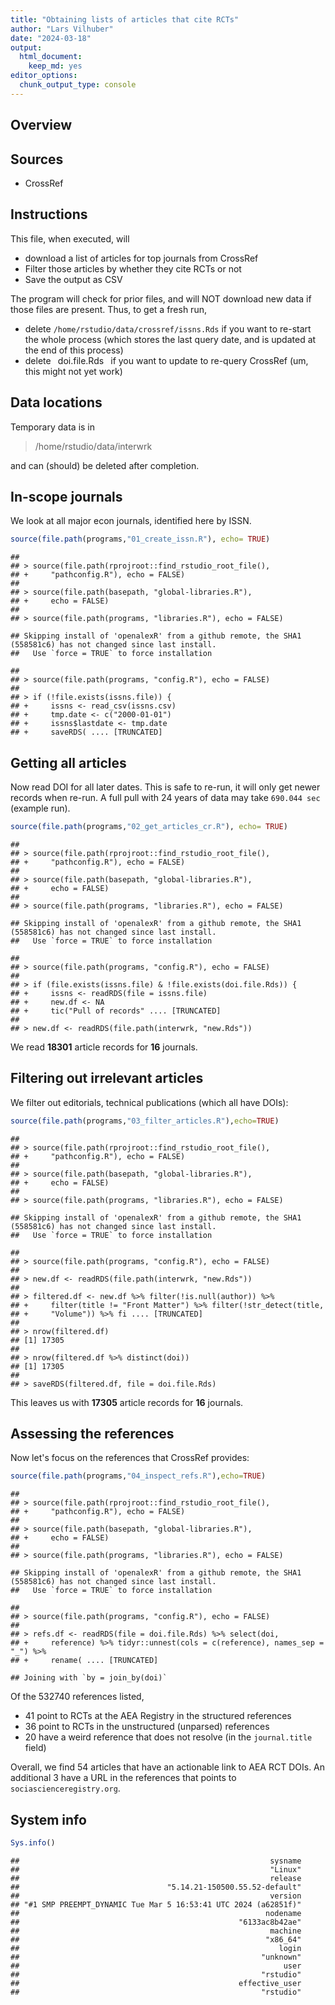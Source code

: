 ```yaml
---
title: "Obtaining lists of articles that cite RCTs"
author: "Lars Vilhuber"
date: "2024-03-18"
output: 
  html_document: 
    keep_md: yes
editor_options: 
  chunk_output_type: console
---
```




## Overview

## Sources

- CrossRef



## Instructions
This file, when executed, will

- download a list of articles for top journals from CrossRef
- Filter those articles by whether they cite RCTs or not
- Save the output as CSV

The program will check for prior files, and will NOT download new data if those files are present. Thus, to get a fresh run, 

- delete ` /home/rstudio/data/crossref/issns.Rds ` if you want to re-start the whole process (which stores the last query date, and is updated at the end of this process)
- delete ` `doi.file.Rds` ` if you want to update to re-query CrossRef (um, this might not yet work)

## Data locations


Temporary data is in

> /home/rstudio/data/interwrk

and can (should) be deleted after completion.

## In-scope journals

We look at all major econ journals, identified here by ISSN.


```r
source(file.path(programs,"01_create_issn.R"), echo= TRUE)
```

```
## 
## > source(file.path(rprojroot::find_rstudio_root_file(), 
## +     "pathconfig.R"), echo = FALSE)
## 
## > source(file.path(basepath, "global-libraries.R"), 
## +     echo = FALSE)
## 
## > source(file.path(programs, "libraries.R"), echo = FALSE)
```

```
## Skipping install of 'openalexR' from a github remote, the SHA1 (558581c6) has not changed since last install.
##   Use `force = TRUE` to force installation
```

```
## 
## > source(file.path(programs, "config.R"), echo = FALSE)
## 
## > if (!file.exists(issns.file)) {
## +     issns <- read_csv(issns.csv)
## +     tmp.date <- c("2000-01-01")
## +     issns$lastdate <- tmp.date
## +     saveRDS( .... [TRUNCATED]
```

## Getting all articles

Now read DOI for all later dates. This is safe to re-run, it will only get newer records when re-run. A full pull with 24 years of data may take `690.044 sec` (example run).


```r
source(file.path(programs,"02_get_articles_cr.R"), echo= TRUE)
```

```
## 
## > source(file.path(rprojroot::find_rstudio_root_file(), 
## +     "pathconfig.R"), echo = FALSE)
## 
## > source(file.path(basepath, "global-libraries.R"), 
## +     echo = FALSE)
## 
## > source(file.path(programs, "libraries.R"), echo = FALSE)
```

```
## Skipping install of 'openalexR' from a github remote, the SHA1 (558581c6) has not changed since last install.
##   Use `force = TRUE` to force installation
```

```
## 
## > source(file.path(programs, "config.R"), echo = FALSE)
## 
## > if (file.exists(issns.file) & !file.exists(doi.file.Rds)) {
## +     issns <- readRDS(file = issns.file)
## +     new.df <- NA
## +     tic("Pull of records" .... [TRUNCATED] 
## 
## > new.df <- readRDS(file.path(interwrk, "new.Rds"))
```

We read **18301** article records for **16** journals. 

## Filtering out irrelevant articles

We filter out editorials, technical publications (which all have DOIs):


```r
source(file.path(programs,"03_filter_articles.R"),echo=TRUE)
```

```
## 
## > source(file.path(rprojroot::find_rstudio_root_file(), 
## +     "pathconfig.R"), echo = FALSE)
## 
## > source(file.path(basepath, "global-libraries.R"), 
## +     echo = FALSE)
## 
## > source(file.path(programs, "libraries.R"), echo = FALSE)
```

```
## Skipping install of 'openalexR' from a github remote, the SHA1 (558581c6) has not changed since last install.
##   Use `force = TRUE` to force installation
```

```
## 
## > source(file.path(programs, "config.R"), echo = FALSE)
## 
## > new.df <- readRDS(file.path(interwrk, "new.Rds"))
## 
## > filtered.df <- new.df %>% filter(!is.null(author)) %>% 
## +     filter(title != "Front Matter") %>% filter(!str_detect(title, 
## +     "Volume")) %>% fi .... [TRUNCATED] 
## 
## > nrow(filtered.df)
## [1] 17305
## 
## > nrow(filtered.df %>% distinct(doi))
## [1] 17305
## 
## > saveRDS(filtered.df, file = doi.file.Rds)
```


This leaves us with **17305** article records for **16** journals. 

## Assessing the references

Now let's focus on the references that CrossRef provides:


```r
source(file.path(programs,"04_inspect_refs.R"),echo=TRUE)
```

```
## 
## > source(file.path(rprojroot::find_rstudio_root_file(), 
## +     "pathconfig.R"), echo = FALSE)
## 
## > source(file.path(basepath, "global-libraries.R"), 
## +     echo = FALSE)
## 
## > source(file.path(programs, "libraries.R"), echo = FALSE)
```

```
## Skipping install of 'openalexR' from a github remote, the SHA1 (558581c6) has not changed since last install.
##   Use `force = TRUE` to force installation
```

```
## 
## > source(file.path(programs, "config.R"), echo = FALSE)
## 
## > refs.df <- readRDS(file = doi.file.Rds) %>% select(doi, 
## +     reference) %>% tidyr::unnest(cols = c(reference), names_sep = "_") %>% 
## +     rename( .... [TRUNCATED]
```

```
## Joining with `by = join_by(doi)`
```


Of the 532740 references listed, 

- 41 point to RCTs at the AEA Registry in the structured references
- 36 point to RCTs in the unstructured (unparsed) references
- 20 have a weird reference that does not resolve (in the `journal.title` field)

Overall, we find 54 articles that have an actionable link to AEA RCT DOIs. An additional 3 have a URL in the references that points to `sociascienceregistry.org`.



## System info


```r
Sys.info()
```

```
##                                                        sysname 
##                                                        "Linux" 
##                                                        release 
##                                 "5.14.21-150500.55.52-default" 
##                                                        version 
## "#1 SMP PREEMPT_DYNAMIC Tue Mar 5 16:53:41 UTC 2024 (a62851f)" 
##                                                       nodename 
##                                                 "6133ac8b42ae" 
##                                                        machine 
##                                                       "x86_64" 
##                                                          login 
##                                                      "unknown" 
##                                                           user 
##                                                      "rstudio" 
##                                                 effective_user 
##                                                      "rstudio"
```
